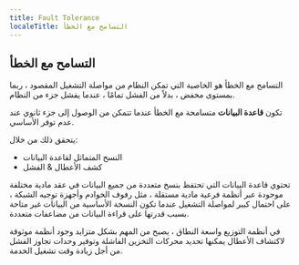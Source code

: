 ```yaml
---
title: Fault Tolerance
localeTitle: التسامح مع الخطأ
---
```

## التسامح مع الخطأ

التسامح مع الخطأ هو الخاصية التي تمكن النظام من مواصلة التشغيل المقصود ، ربما بمستوى مخفض ، بدلاً من الفشل تمامًا ، عندما يفشل جزء من النظام.

تكون **قاعدة البيانات** متسامحة مع الخطأ عندما تتمكن من الوصول إلى جزء ثانوي عند عدم توفر الأساسي.

يتحقق ذلك من خلال:

*   النسخ المتماثل لقاعدة البيانات
*   كشف الأعطال & الفشل

تحتوي قاعدة البيانات التي تحتفظ بنسخ متعددة من جميع البيانات في عقد مادية مختلفة موجودة عبر أنظمة فرعية مادية مستقلة ، مثل رفوف الخوادم وأجهزة توجيه الشبكة ، على احتمال كبير لمواصلة التشغيل عندما تكون النسخة الأساسية من البيانات غير متاحة بسبب قدرتها على قراءة البيانات من مضاعفات متعددة.

في أنظمة التوزيع واسعة النطاق ، يصبح من المهم بشكل متزايد وجود أنظمة موثوقة لاكتشاف الأعطال يمكنها تحديد محركات التخزين الفاشلة وتوفير وحدات تجاوز الفشل من أجل زيادة وقت تشغيل الخدمة.